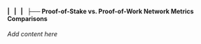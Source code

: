 #### |   |   |   ├── Proof-of-Stake vs. Proof-of-Work Network Metrics Comparisons

*Add content here*